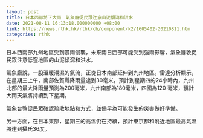 ```yaml
---
layout: post
title: 日本西部將下大雨　氣象廳促民眾注意山泥傾瀉和洪水
date: 2021-08-11 16:13:18.000000000 +08:00
link: https://news.rthk.hk/rthk/ch/component/k2/1605402-20210811.htm
categories: rthk
---
```


日本西南部九州地區受到暴雨侵襲，未來兩日西部可能受到強雨影響，氣象廳敦促民眾注意低窪地區的山泥傾瀉和洪水。

氣象廳說，一股溫暖潮濕的氣流，正從日本南部延伸到九州地區。雷達分析顯示，在星期三上午，南部佐賀縣降雨量達到30毫米，預計到星期四的24小時內，九州北部的最大降雨量預測為200毫米，九州南部為180毫米，四國為120 毫米，預計大雨天氣將持續到下星期。

氣象台敦促民眾確認疏散地點和方式，並儘早為可能發生的災害做好準備。

另一方面，在日本東部，星期三的高溫仍在持續，預計東京都和附近地區最高氣溫將達到攝氏36度。
